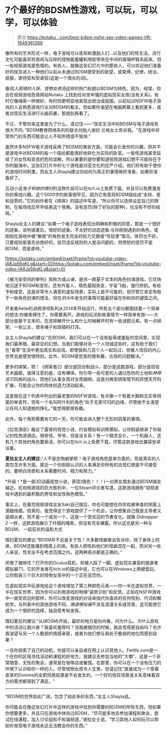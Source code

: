 # 7个最好的BDSM性游戏，可以玩，可以学，可以体验

> 原文:[https://kotaku . com/best-bdsm-nsfw-sex-video-games-VR-1849361269](https://kotaku.com/best-bdsm-nsfw-sex-video-games-vr-1849361269)

像所有的艺术形式一样，电子游戏可以告知和激励人们…以及他们的性生活。流行文化可能喜欢将游戏与压碎的怪物能量罐和用胶带夹在中间的玻璃杯联系起来，但一些视频游戏是色情的。有些人，就像这张幻灯片中的那些人，可以欢迎他们准备好的球员进入一种他们以前从未通过BDSM感受到的欲望，或束缚，纪律，统治，屈服，虐待狂和受虐狂(这是一个很长的词)。

像*陷入困境的人妖*、*怪物女孩岛*这样的热门标题以BDSM为特色，因为，经常，你会在视频游戏色情网站Nutaku 上找到任何发牢骚的虚拟现实女孩(没有关系)。有时它像绳索一样微妙，有时则更明显地表现出统治或屈服。以前玩过NSFW电子游戏的人会熟悉游戏行业对BDSM的看法，但如果你渴望在电脑屏幕上看到更多，或者对现实生活进行头脑风暴，那就别再看了。 

不过，不管你来这里是为了什么，请记住——“现实生活中的BDSM与电子游戏有很大不同，”BDSM教育网络系列的联合创始人谢拉·兰格女士告诉我。"在游戏中非常热门的东西可能会让人不知所措或不愉快."

虽然许多NSFW电子游戏采用了BDSM的某些方面，可能会引发你的兴趣，但并不是游戏中对BDSM的每一个描绘都能很好地转化为实际的卧室。一些性游戏甚至延续了对女性和变态的危险误解，所以重要的是你要知道视频游戏幻想不可能存在于你的脑海中。这张幻灯片中的七个游戏是对亚文化的庄严介绍。他们将有助于使你的游戏时间刺激，而女主人Shayla建议你如何为真正的事情做好准备，如果你准备好了。

互动小说*兔子和她的情妇*的淫秽片段可以在itch.io上免费下载，并且可以免费激发你的离线兴趣。这个5000字的故事很罕见，因为它有意将BDSM描绘成“支持、爱和自愿的，”它的创作者在《痒痒》的描述中写道，“所以你可以选择设定自己的限制，在每场戏后早早结束这个夜晚。没有惩罚(除了好玩的那种)，也没有不好的结局。”

Shayla女主人的建议:“如果一个电子游戏表现出明确和积极的同意，那是一个很好的迹象。谈判或善后，很好的迹象。不太好的动态迹象:与你刚刚遇到的角色，或刚刚在游戏中被“解救”的角色发生完全的权力交换或“性奴隶”情况。体罚也不好。只要规则是事先协商好的，惩罚违反规则的人是没问题的，但愤怒的惩罚不是BDSM，而是虐待。”

 [https://kotaku.com/embed/inset/iframe?id=youtube-video-lA8Ja56qKLg&start=0](https://kotaku.com/embed/inset/iframe?id=youtube-video-lA8Ja56qKLg&start=0) 

《被污染空间的审判》简称为或*山雀*，是另一款基于文本的角色扮演游戏，它欢快地沉迷于BDSM和变形。还有外星人，情色基因突变，宇宙飞船，强行挤奶。有给予和接受。这是非常令人满意的虚拟场景，实际上是不可能的，但尽管它肯定有助于一些角色扮演的想法，但在*奶头*中发生的事情可能最好留在你和你的键盘之间。

开发者Aelie的*逃脱游戏*系列从2014年开始运行，所有五个部分都围绕着一个简单的想法:你被束缚住了，你需要离开。游戏的玩法和故事情节一样简单有效——大部分是基于文本的，在选择解开什么和什么时候解开时有一些谜题元素。有一点绑架，一些公主，很多绳子和球插科打诨。

女主人Shayla的建议:“在BDSM，我们可以在一个没有耻辱或羞耻的空间里，实现我们最黑暗、最禁忌的幻想。当我们能够对另一个人坦诚这些时，这有助于我们在“香草”生活中更加真实和自信。即使我和几百个人一起玩过，但被人信任的内心世界总是感觉很特别。此外，BDSM感觉真的很有趣，古怪的问题解决。”

更多的绑架，耶！《绑架者2》部分是回合制战斗，部分是逃跑游戏，部分是奴役艺术画廊，值得注意的是，没有裸体。你引导一些可爱的人通过危险的土地和*神奇宝贝*风格的战斗，而他们从事女孩对女孩捆绑。这是对典型绑架情节的异想天开的扩展，可能会让你的肉体创造力流动起来。

这是我在这个列表中列出的最老套的NSFW游戏，有点像一个有着大胸和无实体阴茎的单音符，但有一个名叫阿什利的角色“处于无家可归的边缘，尽管她不太渴望让任何人知道她的挣扎。”我觉得那很有趣。

此外，每个角狗需要有它的一天，你可能会进入整个无形的阴茎的事情。

《后宫酒店》融合了露骨的视觉小说、约会模拟和训练模拟，让你假装继承了你祖父的性旅游酒店。很奇怪，爷爷，但是没关系！有一个精灵女仆，一个机器人，还有几个其他的角色要亵渎。你可以在itch.io上免费下载，尽管这款游戏也兼容安卓设备。

**夏拉女主人的建议:**“人不是恋物癖掌柜！电子游戏角色是单方面的，但是真实的人类包含许多方面。接近一个你刚刚认识的人来满足你所有的古怪幻想是不可接受的。要明白场景和关系需要时间、精力和努力。”

*升级！*是一部3D动画视觉小说，表现(情色！！！)一对男女朋友通过BDSM越走越近。在视频游戏的巨大胜利中，一位Steam评论者写道，这款游戏拥有“视频游戏中遇到的最积极的男性和女性角色模型。”

事实上，在看完视频游戏女友Saki自己做后，你也可能想在你伴侣被审查的阴茎上滴蜡烛蜡。但真的，我觉得这个游戏提供了一个机会，让你想象自己既是主导者又是顺从者，而不是一个或另一个，这是一个受欢迎的节奏变化。就像 *Didnapper 2* 一样，这款游戏展示了纤细的绳索，但没有完全裸露，所以这也是另一种与BDSM、
一起狂欢的温和方式

情妇夏拉的建议:“BDSM并不总是关于性！大多数怪癖者会告诉你，除了身体上的痒，BDSM还能搔到情感上的痒。有些人把性和他们的怪癖混在一起，而对另一些人来说，性完全不在考虑范围之内。这两种观点都是正确的。”

厌倦了被绑住？打开你的Oculus耳机，却被人踩了一脚。虚拟现实兼容的施虐者模拟器T1，它的开发者在itch.io的描述中说，它也可以在Windows上用键盘玩，让你假装三个巨大的怪物女孩中的一个正在惩罚你。

在虚拟现实中玩游戏给这个游戏增加了第三种颜色元素——你一半在虚拟世界，一半在现实世界，因为你可以利用游戏的物理“姿势识别”和反馈。正如在NSFW游戏中一直受欢迎的那样，你可以改变游戏的对话来指代你喜欢的任何性别、代词和解剖学。与列表中的其他游戏不同，*施虐模拟器*不涉及浪漫关系或背景。这可能使它成为一个很好的选择，独自思考和发挥。

情妇夏拉的建议:“从(BDSM)开始，最好的地方是向内看，问为什么。*为什么*游戏中的活动让我兴奋？我喜欢羞辱吗？当我被捆住的时候，我会觉得更自由吗？也许我渴望与另一个人脆弱的情感亲密，或者为他们想与我处于脆弱的地位而感到自豪？

一旦你探索了自己的动机，你就可以亲自或在网上认识其他人。Fetlife.com是一个在你的区域寻找活动和课程的好地方。我建议去参加当地的“大嚼”，这是一个非常随意、无性的聚会，通常是在咖啡店或餐馆。在那里，你可以在一个没有压力的环境下认识和你一样的人。尽管怪物女孩令人生畏，但请记住“直接成为一个穿着皮革的Domme的全职同居奴隶是不会发生的。一个好的怪异场景或关系意味着双方的需求都得到了满足。"

* * *

“BDSM的世界如此广阔，包含了如此多的东西，”女主人Shayla说。

你可能会在像这张幻灯片中这样的游戏中找到你需要的BDSM的所有东西，但如果你想要更多，并且只在游戏中体验过BDSM，“尽可能多地去参加课程和聚会，尝试在线课程，加入讨论组和不和谐频道，”谢拉女士说。“学习其他人如何玩可以帮助你发现电子游戏永远无法教会你的东西。”